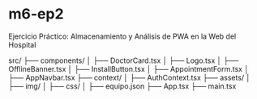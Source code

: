 # m6-ep2
Ejercicio Práctico: Almacenamiento y Análisis de PWA en la Web del Hospital


src/
├── components/
│   ├── DoctorCard.tsx
│   ├── Logo.tsx
│   ├── OfflineBanner.tsx
│   ├── InstallButton.tsx
│   ├── AppointmentForm.tsx
│   ├── AppNavbar.tsx
├── context/
│   ├── AuthContext.tsx
├── assets/
│   ├── img/
│   ├── css/
│   ├── equipo.json
├── App.tsx
├── main.tsx